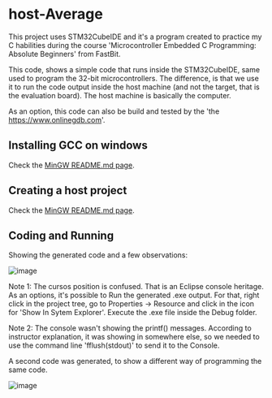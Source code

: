 # host-Average
This project uses STM32CubeIDE and it's a program created to practice my C habilities during the course 'Microcontroller Embedded C Programming: Absolute Beginners' from FastBit.

This code, shows a simple code that runs inside the STM32CubeIDE, same used to program the 32-bit microcontrollers. The difference, is that we use it to run the code output inside the host machine (and not the target, that is the evaluation board). The host machine is basically the computer.

As an option, this code can also be build and tested by the 'the https://www.onlinegdb.com'.

## Installing GCC on windows

Check the [MinGW README.md page](https://github.com/Rafaelatff/MinGW/blob/main/README.md).

## Creating a host project

Check the [MinGW README.md page](https://github.com/Rafaelatff/MinGW/blob/main/README.md).

## Coding and Running

Showing the generated code and a few observations:

![image](https://user-images.githubusercontent.com/58916022/205924988-63cef1af-6d34-444d-9f3b-a1bb60f7487c.png)

Note 1: The cursos position is confused. That is an Eclipse console heritage. As an options, it's possible to Run the generated .exe output. For that, right click in the project tree, go to Properties -> Resource and click in the icon for 'Show In Sytem Explorer'. Execute the .exe file inside the Debug folder.

Note 2: The console wasn't showing the printf() messages. According to instructor explanation, it was showing in somewhere else, so we needed to use the command line 'fflush(stdout)' to send it to the Console.

A second code was generated, to show a different way of programming the same code.

![image](https://user-images.githubusercontent.com/58916022/205926556-96598b37-e3ae-4010-b966-195a750edcbc.png)





